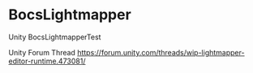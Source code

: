 # BocsLightmapper
Unity BocsLightmapperTest

Unity Forum Thread
https://forum.unity.com/threads/wip-lightmapper-editor-runtime.473081/

